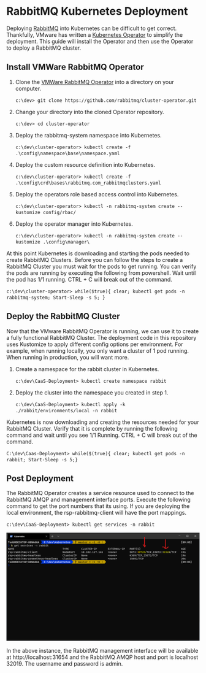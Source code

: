 # RabbitMQ Kubernetes Deployment
Deploying [RabbitMQ](https://www.rabbitmq.com/) into Kubernetes can be difficult to get correct. Thankfully, VMware has written a [Kubernetes Operator](https://www.rabbitmq.com/kubernetes/operator/operator-overview.html) to simplify the deployment. This guide will install the Operator and then use the Operator to deploy a RabbitMQ cluster.

## Install VMWare RabbitMQ Operator

1. Clone the [VMWare RabbitMQ Operator](https://github.com/rabbitmq/cluster-operator) into a directory on your computer.

    ```
    c:\dev> git clone https://github.com/rabbitmq/cluster-operator.git
    ```
    
2. Change your directory into the cloned Operator repository.

    ```
    c:\dev> cd cluster-operator
    ```
    
3. Deploy the rabbitmq-system namespace into Kubernetes.

    ```
    c:\dev\cluster-operator> kubectl create -f .\config\namespace\base\namespace.yaml
    ```
    
4. Deploy the custom resource definition into Kubernetes.

    ```
    c:\dev\cluster-operator> kubectl create -f .\config\crd\bases\rabbitmq.com_rabbitmqclusters.yaml
    ```
    
5. Deploy the operators role based access control into Kubernetes.

    ```
    c:\dev\cluster-operator> kubectl -n rabbitmq-system create --kustomize config/rbac/
    ```
    
6. Deploy the operator manager into Kubernetes.

    ```
    c:\dev\cluster-operator> kubectl -n rabbitmq-system create --kustomize .\config\manager\
    ```
    

At this point Kubernetes is downloading and starting the pods needed to create RabbitMQ Clusters. Before you can follow the steps to create a RabbitMQ Cluster you must wait for the pods to get running. You can verify the pods are running by executing the following from powershell. Wait until the pod has 1/1 running. CTRL + C will break out of the command.

```
c:\dev\cluster-operator> while($true){ clear; kubectl get pods -n rabbitmq-system; Start-Sleep -s 5; }
```    

## Deploy the RabbitMQ Cluster

Now that the VMware RabbitMQ Operator is running, we can use it to create a fully functional RabbitMQ Cluster. The deployment code in this repository uses Kustomize to apply different config options per environment. For example, when running locally, you only want a cluster of 1 pod running. When running in production, you will want more.

1. Create a namespace for the rabbit cluster in Kubernetes.

    ```
    c:\dev\CaaS-Deployment> kubectl create namespace rabbit
    ```
2. Deploy the cluster into the namespace you created in step 1.

    ```
    c:\dev\CaaS-Deployment> kubectl apply -k ./rabbit/environments/local -n rabbit
    ```
    

Kubernetes is now downloading and creating the resources needed for your RabbitMQ Cluster. Verify that it is complete by running the following command and wait until you see 1/1 Running. CTRL + C will break out of the command.

```
C:\dev\Caas-Deployment> while($(true){ clear; kubectl get pods -n rabbit; Start-Sleep -s 5;}
```

## Post Deployment
The RabbitMQ Operator creates a service resource used to connect to the RabbitMQ AMQP and management interface ports. Execute the following command to get the port numbers that its using. If you are deploying the local environment, the rsp-rabbitmq-client will have the port mappings.

```
c:\dev\CaaS-Deployment> kubectl get services -n rabbit
```

![Summary](./docs/images/rabbit-service.png)

In the above instance, the RabbitMQ management interface will be available at http://localhost:31654 and the RabbitMQ AMQP host and port is localhost 32019. The username and password is admin.

    